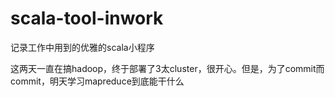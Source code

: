 # scala-tool-inwork
记录工作中用到的优雅的scala小程序

这两天一直在搞hadoop，终于部署了3太cluster，很开心。但是，为了commit而commit，明天学习mapreduce到底能干什么
